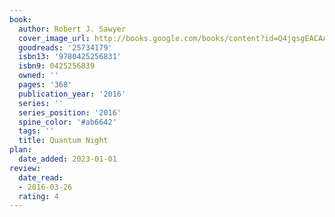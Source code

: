 ```yaml
---
book:
  author: Robert J. Sawyer
  cover_image_url: http://books.google.com/books/content?id=Q4jqsgEACAAJ&printsec=frontcover&img=1&zoom=1&source=gbs_api
  goodreads: '25734179'
  isbn13: '9780425256831'
  isbn9: 0425256839
  owned: ''
  pages: '368'
  publication_year: '2016'
  series: ''
  series_position: '2016'
  spine_color: '#ab6642'
  tags: ''
  title: Quantum Night
plan:
  date_added: 2023-01-01
review:
  date_read:
  - 2016-03-26
  rating: 4
---
```

